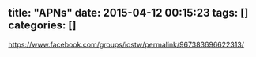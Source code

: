 title: "APNs"
date: 2015-04-12 00:15:23
tags: []
categories: []
---
https://www.facebook.com/groups/iostw/permalink/967383696622313/